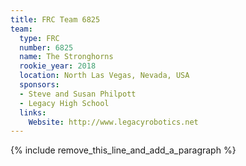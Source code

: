 ```yaml
---
title: FRC Team 6825
team:
  type: FRC
  number: 6825
  name: The Stronghorns
  rookie_year: 2018
  location: North Las Vegas, Nevada, USA
  sponsors:
  - Steve and Susan Philpott
  - Legacy High School
  links:
    Website: http://www.legacyrobotics.net
---
```


{% include remove_this_line_and_add_a_paragraph %}